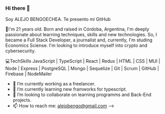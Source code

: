 ### Hi there 👋
Soy ALEJO BENGOECHEA. Te presento mi GitHub

📢I'm 21 years old. Born and raised in Córdoba, Argentina, I'm deeply passionate about learning techniques, skills and new technologies. So, I became a Full Stack Developer, a journalist and, currently, I'm studing Economics Sciense. I'm looking to introduce myself into crypto and cybersecurity. 

💻TechSkills
JavaScript | TypeScript | React | Redux | HTML | CSS | MUI | Node | Express | PostgreSQL | Mongo | Sequelize | Git | Scrum | GitHub | Firebase | NodeMailer 

- 🔭 I’m currently working as a freelancer.
- 🌱 I’m currently learning new framworks for typescript.
- 👯 I’m looking to collaborate on learning programms and Back-End projects.
- 📫 How to reach me: alejobengo@gmail.com
-->
